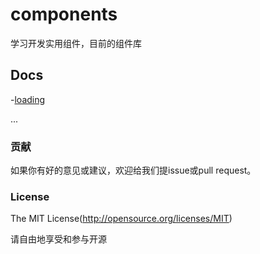 # components
学习开发实用组件，目前的组件库

## Docs
-[loading](public/components/loading/)

...

### 贡献

如果你有好的意见或建议，欢迎给我们提issue或pull request。

### License

The MIT License(http://opensource.org/licenses/MIT)


请自由地享受和参与开源